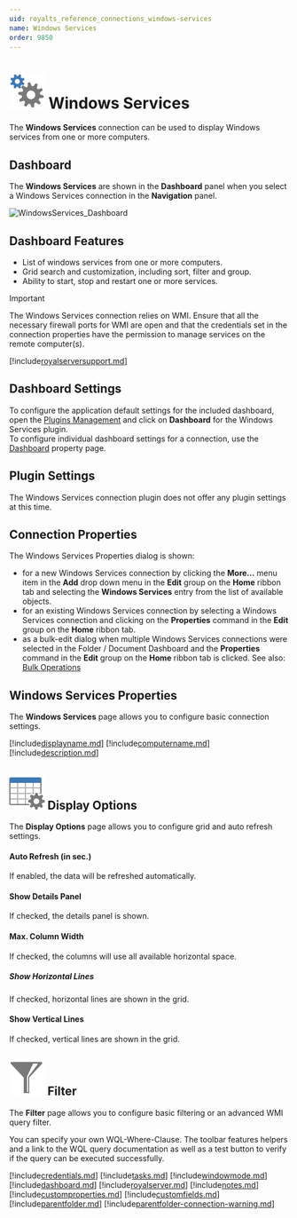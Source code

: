 ```yaml
---
uid: royalts_reference_connections_windows-services
name: Windows Services
order: 9850
---
```


# ![](/r2021/images/RoyalTS/Plugins/Connections/WindowsServices/SVG_PluginIcon_32.svg#img_header) Windows Services
The **Windows Services** connection can be used to display Windows services from one or more computers.

## Dashboard
The **Windows Services** are shown in the **Dashboard** panel when you select a Windows Services connection in the **Navigation** panel.

![WindowsServices_Dashboard](/images/RoyalTS/Plugins/Connections/WindowsServices/windowsservices_dashboard.png)

## Dashboard Features
- List of windows services from one or more computers.
- Grid search and customization, including sort, filter and group.
- Ability to start, stop and restart one or more services.

> [!Important]
> The Windows Services connection relies on WMI. Ensure that all the necessary firewall ports for WMI are open and that the credentials set in the connection properties have the permission to manage services on the remote computer(s).

[!include[royalserversupport.md](~/royalts/_shared/royalserversupport.md)]

## Dashboard Settings
To configure the application default settings for the included dashboard, open the [Plugins Management](xref:royalts_intro_plugins) and click on **Dashboard** for the Windows Services plugin.  
To configure individual dashboard settings for a connection, use the [Dashboard](#dashboard) property page.

## Plugin Settings
The Windows Services connection plugin does not offer any plugin settings at this time.

## Connection Properties
The Windows Services Properties dialog is shown:
- for a new Windows Services connection by clicking the **More...** menu item in the **Add** drop down menu in the **Edit** group on the **Home** ribbon tab and selecting the **Windows Services** entry from the list of available objects.
- for an existing Windows Services connection by selecting a Windows Services connection and clicking on the **Properties** command in the **Edit** group on the **Home** ribbon tab.
- as a bulk-edit dialog when multiple Windows Services connections were selected in the Folder / Document Dashboard and the **Properties** command in the **Edit** group on the **Home** ribbon tab is clicked. See also: [Bulk Operations](xref:royalts_tutorials_bulk)

## Windows Services Properties
The **Windows Services** page allows you to configure basic connection settings.

[!include[displayname.md](~/royalts/_shared/displayname.md)]
[!include[computername.md](~/royalts/_shared/computername.md)]
[!include[description.md](~/royalts/_shared/description.md)]

## ![](/r2021/images/RoyalTS/Plugins/Connections/WindowsServices/SVG_PageDisplayOptions_32.svg#img_header) Display Options
The **Display Options** page allows you to configure grid and auto refresh settings.

#### Auto Refresh (in sec.)
If enabled, the data will be refreshed automatically.

#### Show Details Panel
If checked, the details panel is shown.

#### Max. Column Width
If checked, the columns will use all available horizontal space.

##### Show Horizontal Lines
If checked, horizontal lines are shown in the grid.

#### Show Vertical Lines
If checked, vertical lines are shown in the grid.

## ![](/r2021/images/RoyalTS/Plugins/Connections/WindowsServices/SVG_ViewFilter_32.svg#img_header) Filter
The **Filter** page allows you to configure basic filtering or an advanced WMI query filter.

You can specify your own WQL-Where-Clause. The toolbar features helpers and a link to the WQL query documentation as well as a test button to verify if the query can be executed successfully.

[!include[credentials.md](~/royalts/_shared/credentials.md)]
[!include[tasks.md](~/royalts/_shared/tasks.md)]
[!include[windowmode.md](~/royalts/_shared/windowmode.md)]
[!include[dashboard.md](~/royalts/_shared/dashboard.md)]
[!include[royalserver.md](~/royalts/_shared/royalserver.md)]
[!include[notes.md](~/royalts/_shared/notes.md)]
[!include[customproperties.md](~/royalts/_shared/customproperties.md)]
[!include[customfields.md](~/royalts/_shared/customfields.md)]
[!include[parentfolder.md](~/royalts/_shared/parentfolder.md)]
[!include[parentfolder-connection-warning.md](~/royalts/_shared/parentfolder-connection-warning.md)]
